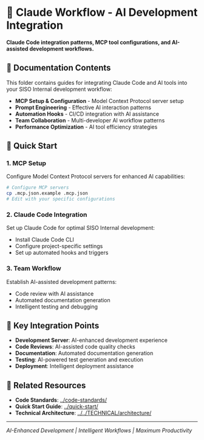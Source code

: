 # 🤖 Claude Workflow - AI Development Integration

**Claude Code integration patterns, MCP tool configurations, and AI-assisted development workflows.**

## 📁 **Documentation Contents**

This folder contains guides for integrating Claude Code and AI tools into your SISO Internal development workflow:

- **MCP Setup & Configuration** - Model Context Protocol server setup
- **Prompt Engineering** - Effective AI interaction patterns
- **Automation Hooks** - CI/CD integration with AI assistance
- **Team Collaboration** - Multi-developer AI workflow patterns
- **Performance Optimization** - AI tool efficiency strategies

## 🎯 **Quick Start**

### **1. MCP Setup**
Configure Model Context Protocol servers for enhanced AI capabilities:
```bash
# Configure MCP servers
cp .mcp.json.example .mcp.json
# Edit with your specific configurations
```

### **2. Claude Code Integration**
Set up Claude Code for optimal SISO Internal development:
- Install Claude Code CLI
- Configure project-specific settings
- Set up automated hooks and triggers

### **3. Team Workflow**
Establish AI-assisted development patterns:
- Code review with AI assistance
- Automated documentation generation  
- Intelligent testing and debugging

## 🔧 **Key Integration Points**

- **Development Server**: AI-enhanced development experience
- **Code Reviews**: AI-assisted code quality checks
- **Documentation**: Automated documentation generation
- **Testing**: AI-powered test generation and execution
- **Deployment**: Intelligent deployment assistance

## 🔄 **Related Resources**

- **Code Standards**: [../code-standards/](../code-standards/)
- **Quick Start Guide**: [../quick-start/](../quick-start/)
- **Technical Architecture**: [../../TECHNICAL/architecture/](../../TECHNICAL/architecture/)

---

*AI-Enhanced Development | Intelligent Workflows | Maximum Productivity*
